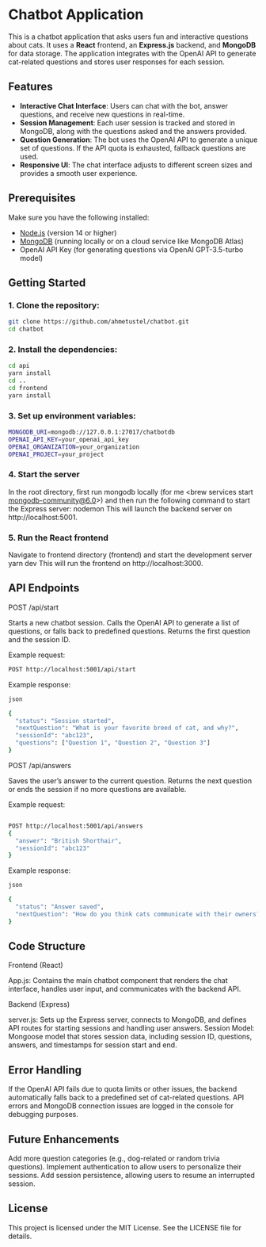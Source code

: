 # Chatbot Application

This is a chatbot application that asks users fun and interactive questions about cats. It uses a **React** frontend, an **Express.js** backend, and **MongoDB** for data storage. The application integrates with the OpenAI API to generate cat-related questions and stores user responses for each session.

## Features

- **Interactive Chat Interface**: Users can chat with the bot, answer questions, and receive new questions in real-time.
- **Session Management**: Each user session is tracked and stored in MongoDB, along with the questions asked and the answers provided.
- **Question Generation**: The bot uses the OpenAI API to generate a unique set of questions. If the API quota is exhausted, fallback questions are used.
- **Responsive UI**: The chat interface adjusts to different screen sizes and provides a smooth user experience.

## Prerequisites

Make sure you have the following installed:

- [Node.js](https://nodejs.org/en/) (version 14 or higher)
- [MongoDB](https://www.mongodb.com/) (running locally or on a cloud service like MongoDB Atlas)
- OpenAI API Key (for generating questions via OpenAI GPT-3.5-turbo model)

## Getting Started

### 1. Clone the repository:

```bash
git clone https://github.com/ahmetustel/chatbot.git
cd chatbot
```

### 2. Install the dependencies:

```bash
cd api
yarn install
cd ..
cd frontend
yarn install
```

### 3. Set up environment variables:

```bash
MONGODB_URI=mongodb://127.0.0.1:27017/chatbotdb
OPENAI_API_KEY=your_openai_api_key
OPENAI_ORGANIZATION=your_organization
OPENAI_PROJECT=your_project
```

### 4. Start the server

In the root directory, first run mongodb locally (for me <brew services start mongodb-community@6.0>) and then run the following command to start the Express server:
nodemon
This will launch the backend server on http://localhost:5001.

### 5. Run the React frontend

Navigate to frontend directory (frontend) and start the development server
yarn dev
This will run the frontend on http://localhost:3000.

## API Endpoints
POST /api/start

Starts a new chatbot session.
Calls the OpenAI API to generate a list of questions, or falls back to predefined questions.
Returns the first question and the session ID.

Example request:

```bash
POST http://localhost:5001/api/start
```

Example response:

```bash
json

{
  "status": "Session started",
  "nextQuestion": "What is your favorite breed of cat, and why?",
  "sessionId": "abc123",
  "questions": ["Question 1", "Question 2", "Question 3"]
}
```

POST /api/answers

Saves the user’s answer to the current question.
Returns the next question or ends the session if no more questions are available.

Example request:

```bash

POST http://localhost:5001/api/answers
{
  "answer": "British Shorthair",
  "sessionId": "abc123"
}
```

Example response:

```bash
json

{
  "status": "Answer saved",
  "nextQuestion": "How do you think cats communicate with their owners?"
}
```

## Code Structure

Frontend (React)

App.js: Contains the main chatbot component that renders the chat interface, handles user input, and communicates with the backend API.

Backend (Express)

server.js: Sets up the Express server, connects to MongoDB, and defines API routes for starting sessions and handling user answers.
Session Model: Mongoose model that stores session data, including session ID, questions, answers, and timestamps for session start and end.

## Error Handling

If the OpenAI API fails due to quota limits or other issues, the backend automatically falls back to a predefined set of cat-related questions.
API errors and MongoDB connection issues are logged in the console for debugging purposes.

## Future Enhancements

Add more question categories (e.g., dog-related or random trivia questions).
Implement authentication to allow users to personalize their sessions.
Add session persistence, allowing users to resume an interrupted session.

## License

This project is licensed under the MIT License. See the LICENSE file for details.
